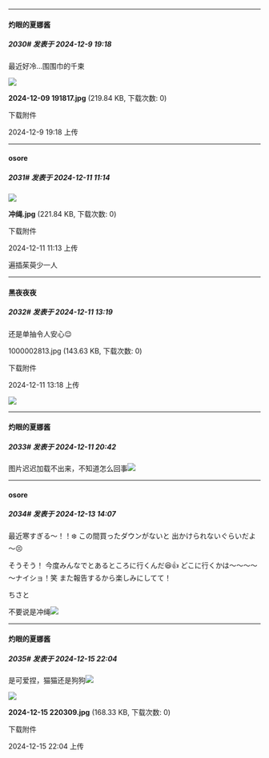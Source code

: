 ﻿
*****

####  灼眼的夏娜酱  
##### 2030#       发表于 2024-12-9 19:18

最近好冷...围围巾的千束

<img src="https://img.saraba1st.com/forum/202412/09/191855g6ef0c3ckih0fhkz.jpg" referrerpolicy="no-referrer">

<strong>2024-12-09 191817.jpg</strong> (219.84 KB, 下载次数: 0)

下载附件

2024-12-9 19:18 上传


*****

####  osore  
##### 2031#       发表于 2024-12-11 11:14

<img src="https://img.saraba1st.com/forum/202412/11/111332ovoc0zr7cj6ydcdp.jpg" referrerpolicy="no-referrer">

<strong>冲绳.jpg</strong> (221.84 KB, 下载次数: 0)

下载附件

2024-12-11 11:13 上传

遍插茱萸少一人


*****

####  黑夜夜夜  
##### 2032#       发表于 2024-12-11 13:19

还是单抽令人安心😌

1000002813.jpg
(143.63 KB, 下载次数: 0)

下载附件

2024-12-11 13:18 上传

<img src="https://img.saraba1st.com/forum/202412/11/131818q9xh45p9599pszq0.jpg" referrerpolicy="no-referrer">


*****

####  灼眼的夏娜酱  
##### 2033#       发表于 2024-12-11 20:42

图片迟迟加载不出来，不知道怎么回事<img src="https://static.saraba1st.com/image/smiley/face2017/180.png" referrerpolicy="no-referrer">


*****

####  osore  
##### 2034#       发表于 2024-12-13 14:07

最近寒すぎる～！！❄️
この間買ったダウンがないと
出かけられないぐらいだよ～😣

そうそう！
今度みんなでとあるところに行くんだ😆👍
どこに行くかは～～～～～ナイショ！笑
また報告するから楽しみにしてて！

ちさと

不要说是冲绳<img src="https://static.saraba1st.com/image/smiley/face2017/118.png" referrerpolicy="no-referrer">


*****

####  灼眼的夏娜酱  
##### 2035#       发表于 2024-12-15 22:04

是可爱捏，猫猫还是狗狗<img src="https://static.saraba1st.com/image/smiley/face2017/074.png" referrerpolicy="no-referrer">

<img src="https://img.saraba1st.com/forum/202412/15/220405rydh3vvzh9hd9ukh.jpg" referrerpolicy="no-referrer">

<strong>2024-12-15 220309.jpg</strong> (168.33 KB, 下载次数: 0)

下载附件

2024-12-15 22:04 上传

